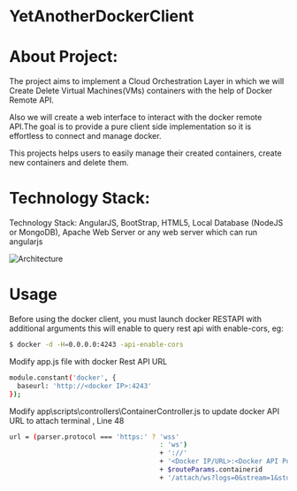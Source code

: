 YetAnotherDockerClient
======================

About Project:
======================
The project aims to implement a Cloud Orchestration Layer in which we will Create Delete Virtual Machines(VMs) containers with the help of Docker Remote API.

Also we will create a web interface to interact with the docker remote API.The goal is to provide a pure client side implementation so it is effortless to connect and manage docker.

This projects helps users to easily manage their created containers, create new containers and delete them.

Technology Stack:
======================
Technology Stack: 
  AngularJS, 
  BootStrap, 
  HTML5, 
  Local Database (NodeJS or MongoDB), 
  Apache Web Server or any web server which can run angularjs
 
![Architecture](https://cloud.githubusercontent.com/assets/6531916/5243367/3b8d7fc6-7969-11e4-9181-6000e3017f39.jpg)
 
Usage
==================== 
  
  Before using the docker client, you must launch docker RESTAPI with additional arguments this will enable to query rest api with enable-cors, eg:
  
  ```bash
 $ docker -d -H=0.0.0.0:4243 -api-enable-cors
```

Modify app.js file with docker Rest API URL

  ```bash
 module.constant('docker', {
    baseurl: 'http://<docker IP>:4243'
});
```

Modify app\scripts\controllers\ContainerController.js to update docker API URL to attach terminal , Line 48




  ```bash
url = (parser.protocol === 'https:' ? 'wss'
										: 'ws')
										+ '://'
										+ '<Docker IP/URL>:<Docker API Port>/containers/'
										+ $routeParams.containerid
										+ '/attach/ws?logs=0&stream=1&stdout=1&stderr=1&stdin=1';
```
